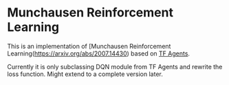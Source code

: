 # Munchausen Reinforcement Learning

This is an implementation of [Munchausen Reinforcement Learning(https://arxiv.org/abs/2007.14430) based on [TF Agents](https://github.com/tensorflow/agents).

Currently it is only subclassing DQN module from TF Agents and rewrite the loss function. Might extend to a complete version later.
